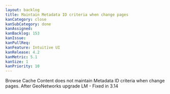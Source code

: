 ```yaml
---
layout: backlog
title: Maintain Metadata ID criteria when change pages
kanCategory: close
kanSubCategory: done
kanAssigned:
kanBacklog: 153
kanIssue:
kanPullReq:
kanFeature: Intuitive UI
kanRelease: 4.2
kanMetric: 5.1
kanSize: 1
kanPriority: 10
---
```

Browse Cache Content does not maintain Metadata ID criteria when change pages. After GeoNetworks upgrade LM - Fixed in 3.14

